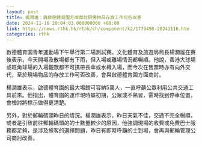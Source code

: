 ```yaml
---
layout: post
title: 楊潤雄：與啟德體育園方面商討現場物品存放工作可否改善
date: 2024-11-16 20:04:03.000000000 +08:00
link: https://news.rthk.hk/rthk/ch/component/k2/1779498-20241116.htm
categories: rthk
---
```


啟德體育園青年運動場下午舉行第二場測試賽。文化體育及旅遊局局長楊潤雄在賽後表示，今天開場及散場都有下雨，但入場或離場情況都暢順。他說，香港大球場或旺角球場的入場觀眾都不可携帶長傘或水樽入場，而今次在售票時亦有向外交代，至於現場物品的存放工作可否改善，會與啟德體育園方面商討。

楊潤雄表示，啟德體育園的最大場館可容納5萬人，一直呼籲公眾利用公共交通工具前來。他指出，體育園的運作現時屬初期，公眾或不熟習，需時找到停車位置，會檢討將標示做得更清楚。

另外，對於郵輪碼頭昨日的情況。楊潤雄表示，昨日天氣不佳，交通不完全暢順，或者是引致前往郵輪碼頭的的士數量較少的原因，他強調現場的收費或免費巴士服務都足夠，是涉及旅客的選擇問題，昨日有即時呼籲的士到場，會再與郵輪管理公司商討改善。
